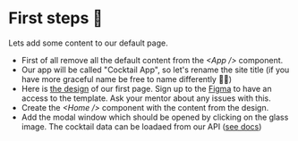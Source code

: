 # First steps 🍹

Lets add some content to our default page.<br/>

- First of all remove all the default content from the _\<App \/\>_ component.
- Our app will be called "Cocktail App", so let's rename the site title (if you have more graceful name be free to name differently 👌🏼)
- Here is [the design](https://www.figma.com/file/4fBQwJEhbdymhAiRfmOp7m/Untitled?node-id=0%3A1) of our first page. Sign up to the [Figma](https://www.figma.com/) to have an access to the template. Ask your mentor about any issues with this.
- Create the _\<Home \/\>_ component with the content from the design.
- Add the modal window which should be opened by clicking on the glass image. The cocktail data can be loadaed from our API ([see docs](./api_docs))
